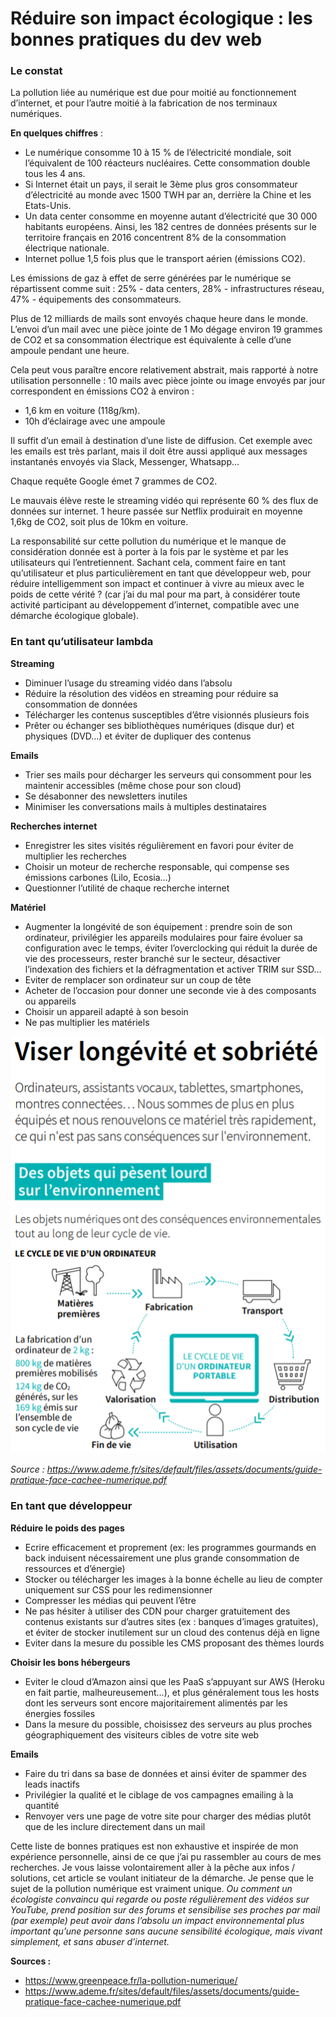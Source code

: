 # Réduire son impact écologique : les bonnes pratiques du dev web
### Le constat 
La pollution liée au numérique est due pour moitié au fonctionnement d’internet, et pour l’autre moitié à la fabrication de nos terminaux numériques.

**En quelques chiffres** :
- Le numérique consomme 10 à 15 % de l’électricité mondiale, soit l’équivalent de 100 réacteurs nucléaires. Cette consommation double tous les 4 ans.
- Si Internet était un pays, il serait le 3ème plus gros consommateur d’électricité au monde avec 1500 TWH par an, derrière la Chine et les Etats-Unis.
- Un data center consomme en moyenne autant d’électricité que 30 000 habitants européens. Ainsi, les 182 centres de données présents sur le territoire français en 2016 concentrent 8% de la consommation électrique nationale.
- Internet pollue 1,5 fois plus que le transport aérien (émissions CO2).

Les émissions de gaz à effet de serre générées par le numérique se répartissent comme suit : 25% - data centers, 28% - infrastructures réseau, 47% - équipements des consommateurs.

Plus de 12 milliards de mails sont envoyés chaque heure dans le monde. L’envoi d’un mail avec une pièce jointe de 1 Mo dégage environ 19 grammes de CO2 et sa consommation électrique est équivalente à celle d’une ampoule pendant une heure.

Cela peut vous paraître encore relativement abstrait, mais rapporté à notre utilisation personnelle : 10 mails avec pièce jointe ou image envoyés par jour correspondent en émissions CO2 à environ :
- 1,6 km en voiture (118g/km).
- 10h d’éclairage avec une ampoule

Il suffit d’un email à destination d’une liste de diffusion. Cet exemple avec les emails est très parlant, mais il doit être aussi appliqué aux messages instantanés envoyés via Slack, Messenger, Whatsapp…

Chaque requête Google émet 7 grammes de CO2.

Le mauvais élève reste le streaming vidéo qui représente 60 % des flux de données sur internet. 1 heure passée sur Netflix produirait en moyenne 1,6kg de CO2, soit plus de 10km en voiture.

La responsabilité sur cette pollution du numérique et le manque de considération donnée est à porter à la fois par le système et par les utilisateurs qui l’entretiennent.
Sachant cela, comment faire en tant qu’utilisateur et plus particulièrement en tant que développeur web, pour réduire intelligemment son impact et continuer à vivre au mieux avec le poids de cette vérité ? (car j’ai du mal pour ma part, à considérer toute activité participant au développement d’internet, compatible avec une démarche écologique globale).

### En tant qu’utilisateur lambda
**Streaming**
- Diminuer l’usage du streaming vidéo dans l’absolu
- Réduire la résolution des vidéos en streaming pour réduire sa consommation de données
- Télécharger les contenus susceptibles d’être visionnés plusieurs fois
- Prêter ou échanger ses bibliothèques numériques (disque dur) et physiques (DVD…) et éviter de dupliquer des contenus

**Emails**
- Trier ses mails pour décharger les serveurs qui consomment pour les maintenir accessibles (même chose pour son cloud)
- Se désabonner des newsletters inutiles
- Minimiser les conversations mails à multiples destinataires

**Recherches internet**
- Enregistrer les sites visités régulièrement en favori pour éviter de multiplier les recherches
- Choisir un moteur de recherche responsable, qui compense ses émissions carbones (Lilo, Ecosia…)
- Questionner l’utilité de chaque recherche internet

**Matériel**
- Augmenter la longévité de son équipement : prendre soin de son ordinateur, privilégier les appareils modulaires pour faire évoluer sa configuration avec le temps, éviter l’overclocking qui réduit la durée de vie des processeurs, rester branché sur le secteur, désactiver l’indexation des fichiers et la défragmentation et activer TRIM sur SSD…
- Eviter de remplacer son ordinateur sur un coup de tête
- Acheter de l’occasion pour donner une seconde vie à des composants ou appareils
- Choisir un appareil adapté à son besoin
- Ne pas multiplier les matériels

![](Capture.PNG)

*Source : https://www.ademe.fr/sites/default/files/assets/documents/guide-pratique-face-cachee-numerique.pdf*

### En tant que développeur
**Réduire le poids des pages**
- Ecrire efficacement et proprement (ex: les programmes gourmands en back induisent nécessairement une plus grande consommation de ressources et d’énergie)
- Stocker ou télécharger les images à la bonne échelle au lieu de compter uniquement sur CSS pour les redimensionner
- Compresser les médias qui peuvent l’être
- Ne pas hésiter à utiliser des CDN pour charger gratuitement des contenus existants sur d’autres sites (ex : banques d’images gratuites), et éviter de stocker inutilement sur un cloud des contenus déjà en ligne
- Eviter dans la mesure du possible les CMS proposant des thèmes lourds

**Choisir les bons hébergeurs**
- Eviter le cloud d’Amazon ainsi que les PaaS s’appuyant sur AWS (Heroku en fait partie, malheureusement…), et plus généralement tous les hosts dont les serveurs sont encore majoritairement alimentés par les énergies fossiles
- Dans la mesure du possible, choisissez des serveurs au plus proches géographiquement des visiteurs cibles de votre site web

**Emails**
- Faire du tri dans sa base de données et ainsi éviter de spammer des leads inactifs
- Privilégier la qualité et le ciblage de vos campagnes emailing à la quantité
- Renvoyer vers une page de votre site pour charger des médias plutôt que de les inclure directement dans un mail

Cette liste de bonnes pratiques est non exhaustive et inspirée de mon expérience personnelle, ainsi de ce que j’ai pu rassembler au cours de mes recherches. Je vous laisse volontairement aller à la pêche aux infos / solutions, cet article se voulant initiateur de la démarche.
Je pense que le sujet de la pollution numérique est vraiment unique. 
*Ou comment un écologiste convaincu qui regarde ou poste régulièrement des vidéos sur YouTube, prend position sur des forums et sensibilise ses proches par mail (par exemple) peut avoir dans l’absolu un impact environnemental plus important qu’une personne sans aucune sensibilité écologique, mais vivant simplement, et sans abuser d’internet.*

**Sources :**
- https://www.greenpeace.fr/la-pollution-numerique/
- https://www.ademe.fr/sites/default/files/assets/documents/guide-pratique-face-cachee-numerique.pdf
